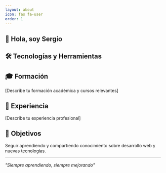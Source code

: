 ```yaml
---
layout: about
icon: fas fa-user
order: 1
---
```


## 👋 Hola, soy Sergio

## 🛠️ Tecnologías y Herramientas


## 🎓 Formación

[Describe tu formación académica y cursos relevantes]

## 💼 Experiencia

[Describe tu experiencia profesional]

## 🎯 Objetivos

Seguir aprendiendo y compartiendo conocimiento sobre desarrollo web y nuevas tecnologías.

---

*"Siempre aprendiendo, siempre mejorando"*
